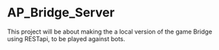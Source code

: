 # AP_Bridge_Server
 This project will be about making the a local version of the game Bridge using RESTapi, to be played against bots.
